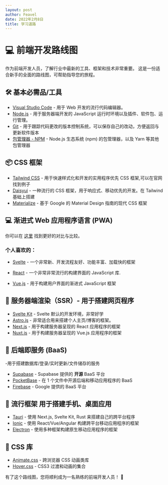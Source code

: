 ```yaml
---
layout: post
author: Feavel
date: 2022年2月8日
title: 学习道路
---
```


# 💻 前端开发路线图

作为前端开发人员，了解行业中最新的工具、框架和技术非常重要。 这是一份适合新手的全面的路线图，可帮助指导您的旅程。

## 🛠 基本必需品/工具

- [Visual Studio Code](https://code.visualstudio.com/) - 用于 Web 开发的流行代码编辑器。
- [Node.js](https://nodejs.org) - 用于服务器端开发的 JavaScript 运行时环境以及插件、软件包、运行管理。
- [Git](https://git-scm.com/) - 用于跟踪代码更改的版本控制系统，可以保存自己的改动，方便返回与更新软件版本
- [包管理器 - NPM](https://npmjs.com) - Node.js 生态系统 (npm) 的包管理器，以及 Yarn 等其他包管理器

## 📦 CSS 框架

- [Tailwind CSS](https://tailwindcss.com/) - 用于快速样式化和开发的实用程序优先 CSS 框架,可以在官网找到例子
- [Daisyui](https://daisyui.com) - 一种流行的 CSS 框架，用于响应式、移动优先的开发。在 Tailwind 基础上搭建
- [Materialize](https://materializecss.com/) - 基于 Google 的 Material Design 指南的现代 CSS 框架

## 💻 渐进式 Web 应用程序语言 (PWA)

你可以在 [这里](/learn/programming/what-framework) 找到更好的对比与比较。

### 个人喜欢的：

- [Svelte](https://svelte.dev) - 一个非常新、开发流程友好、功能丰富、加载快的框架

- [React](https://reactjs.org) - 一个非常非常流行的构建界面的 JavaScript 库.

- [Vue.js](https://vuejs.org) - 用于构建用户界面的渐进式 JavaScript 框架

## 🔄 服务器端渲染（SSR）- 用于搭建网页程序

- [Svelte Kit](https://kit.svelte.dev) - Svelte 默认的开发环境，非常好学
- [Astro.js](https://docs.astro.build/zh-cn/getting-started/) - 非常适合用来搭建个人主页/博客的框架。
- [Next.js](https://nextjs.org) - 用于构建服务器呈现的 React 应用程序的框架
- [Nuxt.js](https://nuxtjs.org) - 用于构建服务器呈现的 Vue.js 应用程序的框架

## 💼 后端即服务 (BaaS)

-用于搭建数据库/登录/实时更新/文件储存的服务

- [Supabase](https://supabase.com) - Supabase 提供的 **开源** BaaS 平台
- [PocketBase](https://pocketbase.io) - 在 1 个文件中开源后端和移动应用程序的 BaaS
- [Firebase](https://firebase.google.com) - Google 提供的 BaaS 平台

## 🚀 流行框架 用于搭建手机、桌面应用

- [Tauri](https://tauri.app/zh-cn/) - 使用 Next.js, Svelte Kit, Rust 来搭建自己的跨平台程序
- [Ionic](https://ionicframework.com) - 使用 React/Vue/Angular 构建跨平台移动应用程序的框架
- [Electron](https://www.electronjs.org) - 使用多种框架构建原生移动应用程序的框架

## 🎨 CSS 库

- [Animate.css](https://animate.style) - 跨浏览器 CSS 动画类库
- [Hover.css](https://ianlunn.github.io/Hover/) - CSS3 过渡和动画的集合

有了这个路线图，您将顺利成为一名熟练的前端开发人员！ 🚀
